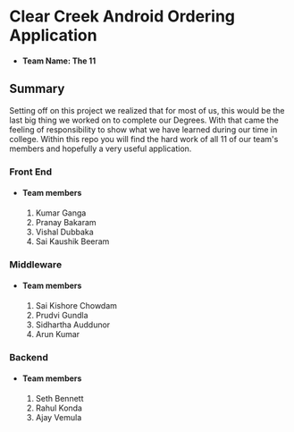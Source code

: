 # Clear Creek Android Ordering Application
- #### Team Name: The 11
## Summary
 Setting off on this project we realized that for most of us, this would be the last big thing we worked on to complete our Degrees. With that came the feeling of responsibility to show what we have learned during our time in college. Within this repo you will find the hard work of all 11 of our team's members and hopefully a very useful application.

### Front End
- #### Team members
  1. Kumar Ganga
  2. Pranay Bakaram
  3. Vishal Dubbaka
  4. Sai Kaushik Beeram

### Middleware
- #### Team members
  1. Sai Kishore Chowdam
  2. Prudvi Gundla
  3. Sidhartha Auddunor
  4. Arun Kumar

### Backend
- #### Team members
  1. Seth Bennett
  2. Rahul Konda
  3. Ajay Vemula

